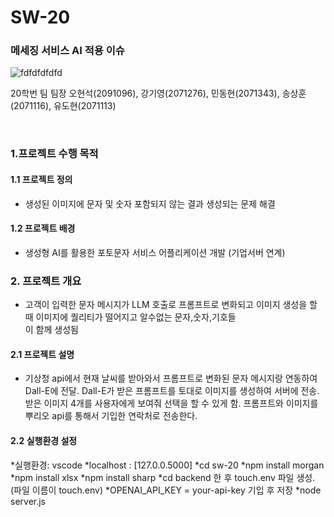 # SW-20
### 메세징 서비스 AI 적용 이슈
![fdfdfdfdfd](https://github.com/user-attachments/assets/8fcfb7c9-51a0-4028-91a1-9631a06ff045)

20학번 팀
팀장 오현석(2091096), 강기영(2071276), 민동현(2071343), 송상훈(2071116), 유도현(2071113)

<br>

### 1.프로젝트 수행 목적

#### 1.1 프로젝트 정의

* 생성된 이미지에 문자 및 숫자 포함되지 않는 결과 생성되는 문제 해결



#### 1.2 프로젝트 배경

* 생성형 AI를 활용한 포토문자 서비스 어플리케이션 개발 (기업서버 연계)



### 2. 프로젝트 개요
* 고객이 입력한 문자 메시지가 LLM 호출로 프롬프트로 변화되고 이미지 생성을 할 때 이미지에 퀄리티가 떨어지고 알수없는 문자,숫자,기호들  
  이 함께 생성됨
#### 2.1 프로젝트 설명
* 기상청 api에서 현재 날씨를 받아와서 프롬프트로 변화된 문자 메시지랑 연동하여 Dall-E에 전달. Dall-E가 받은 프롬프트를 토대로 이미지를 생성하여 서버에 전송. 받은 이미지 4개를 사용자에게 보여줘 선택을 할 수 있게 함. 프롬프트와 이미지를 뿌리오 api를 통해서 기입한 연락처로 전송한다.




#### 2.2 실행환경 설정
*실행환경: vscode
*localhost : [127.0.0.5000]
*cd sw-20
*npm install morgan
*npm install xlsx
*npm install sharp
*cd backend 한 후 touch.env 파일 생성. (파일 이름이 touch.env)
*OPENAI_API_KEY = your-api-key 기입 후 저장
*node server.js 

